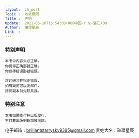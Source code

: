 ```yaml
---
layout:  zh_post
Topic :  收敛极限
Title :  声明
Update:  2021-05-10T16:54:00+08@中国-广东-湛江+08
Author:  璀璨星辰
Link  :
---
```


### 特别声明

```
本书中内容未必正确，
你觉得正确那就正确，
你觉得错误那就错误。

欢迎研习并指正错误，
如有疑问可以发邮件，
拷贝副本前先联系我。
```



### 特别注意

```
本书如果能付梓出版发行，
不打算出版到新加坡地区。
```



电子邮箱：brilliantstarrysky9395@gmail.com
贵姓大名：璀璨星辰